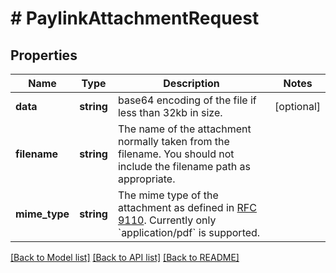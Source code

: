 # # PaylinkAttachmentRequest

## Properties

Name | Type | Description | Notes
------------ | ------------- | ------------- | -------------
**data** | **string** | base64 encoding of the file if less than 32kb in size. | [optional]
**filename** | **string** | The name of the attachment normally taken from the filename. You should not include the filename path as appropriate. |
**mime_type** | **string** | The mime type of the attachment as defined in [RFC 9110](https://www.rfc-editor.org/rfc/rfc9110.html). Currently only &#x60;application/pdf&#x60; is supported. |

[[Back to Model list]](../../README.md#models) [[Back to API list]](../../README.md#endpoints) [[Back to README]](../../README.md)
